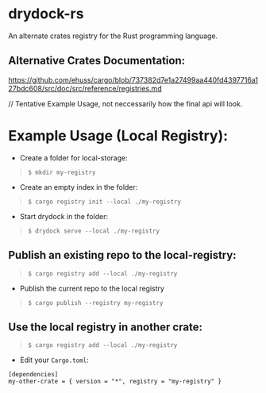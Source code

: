 # drydock-rs
An alternate crates registry for the Rust programming language.

## Alternative Crates Documentation:
https://github.com/ehuss/cargo/blob/737382d7e1a27499aa440fd4397716a127bdc608/src/doc/src/reference/registries.md

// Tentative Example Usage, not neccessarily how the final api will look.
# Example Usage (Local Registry):
- Create a folder for local-storage:
> `$ mkdir my-registry`
- Create an empty index in the folder:
> `$ cargo registry init --local ./my-registry`
- Start drydock in the folder:
> `$ drydock serve --local ./my-registry`
## Publish an existing repo to the local-registry:
> `$ cargo registry add --local ./my-registry`
- Publish the current repo to the local registry
> `$ cargo publish --registry my-registry`
## Use the local registry in another crate:
> `$ cargo registry add --local ./my-registry`
- Edit your `Cargo.toml`:
```
[dependencies]
my-other-crate = { version = "*", registry = "my-registry" }
```